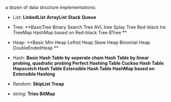 a dozen of data structure implementations:

* List: 
**LinkedList**
**ArrayList**
**Stack**
**Queue**

* Tree: 
**BasicTree
Binary Search Tree
AVL tree
Splay Tree
Red-black tre
TreeMap
HashMap based on Red-black Tree
BTree
**

* Heap: 
**Basic Min-Heap
Leftist Heap
Skew Heap
Binomial Heap
DoubleEndedHeap
**

* Hash: 
**Basic Hash Table by seperate chain
Hash Table by linear probing, quadratic probing
Perfect Hashing Table
Cuckoo Hash Table
Hopscotch Hash Table
Extensible Hash Table
HashMap based on Extensible Hashing**

* Random: 
**SkipList
Treap**

* string: 
**Tries
BitMap**
